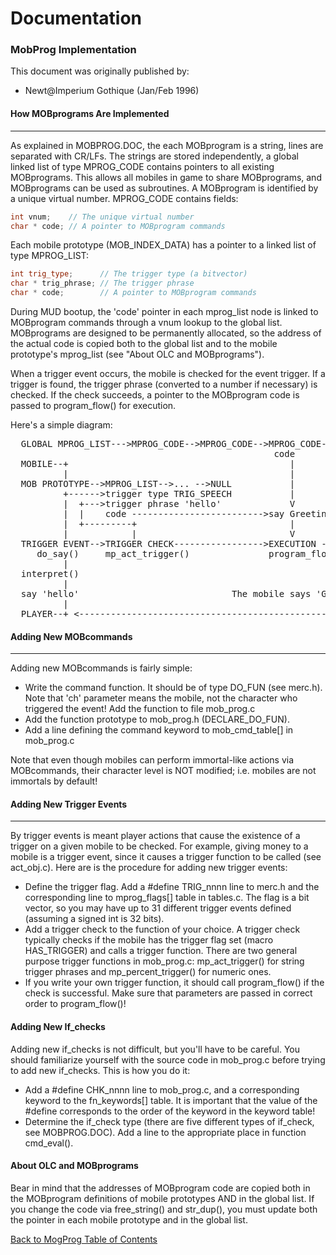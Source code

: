 # Documentation

### MobProg Implementation

This document was originally published by:

 - Newt@Imperium Gothique (Jan/Feb 1996)<br />

#### How MOBprograms Are Implemented
------------------------------------

As explained in MOBPROG.DOC, the each MOBprogram is a string,
lines are separated with CR/LFs. The strings are stored independently,
a global linked list of type MPROG_CODE contains pointers to all existing
MOBprograms. This allows all mobiles in game to share MOBprograms,
and MOBprograms can be used as subroutines. A MOBprogram is identified by
a unique virtual number. MPROG_CODE contains fields:


```cpp
int vnum;    // The unique virtual number
char * code; // A pointer to MOBprogram commands
```

Each mobile prototype (MOB_INDEX_DATA) has a pointer to a linked list
of type MPROG_LIST:

```cpp
int trig_type;		// The trigger type (a bitvector)
char * trig_phrase;	// The trigger phrase
char * code;		// A pointer to MOBprogram commands
```

During MUD bootup, the 'code' pointer in each mprog_list node is
linked to MOBprogram commands through a vnum lookup to the global list.
MOBprograms are designed to be permanently allocated, so the address of the
actual code is copied both to the global list and to the mobile prototype's
mprog_list (see "About OLC and MOBprograms"). 

When a trigger event occurs, the mobile is checked for the event
trigger. If a trigger is found, the trigger phrase (converted to a number if
necessary) is checked. If the check succeeds, a pointer to the MOBprogram
code is passed to program_flow() for execution.

Here's a simple diagram:

<pre>
  GLOBAL MPROG_LIST--->MPROG_CODE-->MPROG_CODE-->MPROG_CODE-->... -->NULL
                                                  code
  MOBILE--+                                          |
          |                                          |
  MOB PROTOTYPE-->MPROG_LIST-->... -->NULL           |
          +------>trigger type TRIG_SPEECH           |
          |  +--->trigger phrase 'hello'             V
          |  |    code ------------------------->say Greetings $n
          |  +---------+                             |
          |            |                             V
  TRIGGER EVENT-->TRIGGER CHECK----------------->EXECUTION ------>OUTPUT
     do_say()     mp_act_trigger()               program_flow()   expand_arg()
          |                                                           |
  interpret()                                                     interpret()
          |                                                           |
  say 'hello'                             The mobile says 'Greetings, Player!'
          |                                                           |
  PLAYER--+ <---------------------------------------------------------+
</pre>

#### Adding New MOBcommands
---------------------------

Adding new MOBcommands is fairly simple:

- Write the command function. It should be of type DO_FUN (see merc.h).
  Note that 'ch' parameter means the mobile, not the character who triggered
  the event! Add the function to file mob_prog.c
- Add the function prototype to mob_prog.h (DECLARE_DO_FUN).
- Add a line defining the command keyword to mob_cmd_table[] in mob_prog.c

Note that even though mobiles can perform immortal-like actions via
MOBcommands, their character level is NOT modified; i.e. mobiles are not
immortals by default!

#### Adding New Trigger Events
-----------------------

By trigger events is meant player actions that cause the existence
of a trigger on a given mobile to be checked. For example, giving money to
a mobile is a trigger event, since it causes a trigger function to be
called (see act_obj.c). Here are is the procedure for adding new trigger
events:

- Define the trigger flag. Add a #define TRIG_nnnn line to merc.h and
  the corresponding line to mprog_flags[] table in tables.c. The flag
  is a bit vector, so you may have up to 31 different trigger events
  defined (assuming a signed int is 32 bits).
- Add a trigger check to the function of your choice. A trigger check
  typically checks if the mobile has the trigger flag set (macro
  HAS_TRIGGER) and calls a trigger function. There are two general
  purpose trigger functions in mob_prog.c: mp_act_trigger() for string
  trigger phrases and mp_percent_trigger() for numeric ones.
- If you write your own trigger function, it should call program_flow()
  if the check is successful. Make sure that parameters are passed in
  correct order to program_flow()!

#### Adding New If_checks

Adding new if_checks is not difficult, but you'll have to be
careful. You should familiarize yourself with the source code in mob_prog.c
before trying to add new if_checks. This is how you do it:

- Add a #define CHK_nnnn line to mob_prog.c, and a corresponding keyword
  to the fn_keywords[] table. It is important that the value of the
  #define corresponds to the order of the keyword in the keyword table!
- Determine the if_check type (there are five different types of if_check,
  see MOBPROG.DOC). Add a line to the appropriate place in function
  cmd_eval().

#### About OLC and MOBprograms

Bear in mind that the addresses of MOBprogram code are copied both
in the MOBprogram definitions of mobile prototypes AND in the global list.
If you change the code via free_string() and str_dup(), you must update
both the pointer in each mobile prototype and in the global list.

[Back to MogProg Table of Contents](mob-prog.md)<br />

